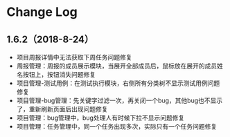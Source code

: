 # Change Log

## 1.6.2（2018-8-24）

* 项目周报详情中无法获取下周任务问题修复
* 周报管理：周报的成员展示模块，当展开全部成员后，鼠标放在展开的成员姓名按钮上，按钮消失问题修复
* 项目管理-测试用例：在测试执行模块，右侧所有分类树不显示测试用例问题修复
* 项目管理-bug管理：先关键字过滤一次，再关闭一个bug，其他bug也不显示了，重新刷新页面后出现问题修复
* 项目管理：bug管理中，bug处理人有时候下拉不显示问题修复
* 项目管理：任务管理中，同一个任务出现多次，实际只有一个任务问题修复